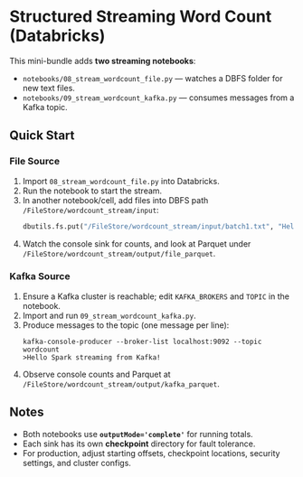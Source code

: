 # Structured Streaming Word Count (Databricks)

This mini-bundle adds **two streaming notebooks**:

- `notebooks/08_stream_wordcount_file.py` — watches a DBFS folder for new text files.
- `notebooks/09_stream_wordcount_kafka.py` — consumes messages from a Kafka topic.

## Quick Start

### File Source
1. Import `08_stream_wordcount_file.py` into Databricks.
2. Run the notebook to start the stream.
3. In another notebook/cell, add files into DBFS path `/FileStore/wordcount_stream/input`:
   ```python
   dbutils.fs.put("/FileStore/wordcount_stream/input/batch1.txt", "Hello Spark streaming streaming!", True)
   ```
4. Watch the console sink for counts, and look at Parquet under `/FileStore/wordcount_stream/output/file_parquet`.

### Kafka Source
1. Ensure a Kafka cluster is reachable; edit `KAFKA_BROKERS` and `TOPIC` in the notebook.
2. Import and run `09_stream_wordcount_kafka.py`.
3. Produce messages to the topic (one message per line):
   ```
   kafka-console-producer --broker-list localhost:9092 --topic wordcount
   >Hello Spark streaming from Kafka!
   ```
4. Observe console counts and Parquet at `/FileStore/wordcount_stream/output/kafka_parquet`.

## Notes
- Both notebooks use **`outputMode='complete'`** for running totals.
- Each sink has its own **checkpoint** directory for fault tolerance.
- For production, adjust starting offsets, checkpoint locations, security settings, and cluster configs.
